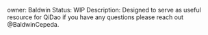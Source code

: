 owner: Baldwin
Status: WIP
Description: Designed to serve as useful resource for QiDao
if you have any questions please reach out @BaldwinCepeda.